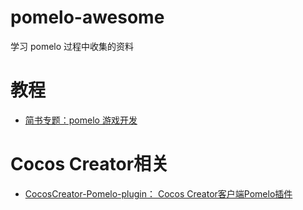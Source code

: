 # pomelo-awesome
学习 pomelo 过程中收集的资料

# 教程
+ [简书专题：pomelo 游戏开发](http://www.jianshu.com/c/f42580039b45)

# Cocos Creator相关
+ [CocosCreator-Pomelo-plugin： Cocos Creator客户端Pomelo插件](https://github.com/tumobi/CocosCreator-Pomelo-plugin)



